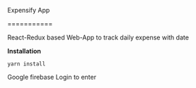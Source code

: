 Expensify App

===========

React-Redux based Web-App to track daily expense with date

**Installation**
```
yarn install
```

Google firebase Login to enter

